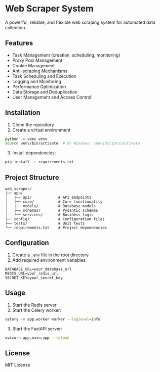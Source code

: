 # Web Scraper System

A powerful, reliable, and flexible web scraping system for automated data collection.

## Features

- Task Management (creation, scheduling, monitoring)
- Proxy Pool Management
- Cookie Management
- Anti-scraping Mechanisms
- Task Scheduling and Execution
- Logging and Monitoring
- Performance Optimization
- Data Storage and Deduplication
- User Management and Access Control

## Installation

1. Clone the repository
2. Create a virtual environment:
```bash
python -m venv venv
source venv/bin/activate  # On Windows: venv\Scripts\activate
```
3. Install dependencies:
```bash
pip install -r requirements.txt
```

## Project Structure

```
web_scraper/
├── app/
│   ├── api/            # API endpoints
│   ├── core/           # Core functionality
│   ├── models/         # Database models
│   ├── schemas/        # Pydantic schemas
│   └── services/       # Business logic
├── config/             # Configuration files
├── tests/              # Unit tests
└── requirements.txt    # Project dependencies
```

## Configuration

1. Create a `.env` file in the root directory
2. Add required environment variables:
```
DATABASE_URL=your_database_url
REDIS_URL=your_redis_url
SECRET_KEY=your_secret_key
```

## Usage

1. Start the Redis server
2. Start the Celery worker:
```bash
celery -A app.worker worker --loglevel=info
```
3. Start the FastAPI server:
```bash
uvicorn app.main:app --reload
```

## License

MIT License
